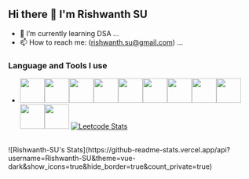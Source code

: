 ## Hi there 👋 I'm Rishwanth SU

<!--
**Rishwanth-SU/Rishwanth-SU** is a ✨ _special_ ✨ repository because its `README.md` (this file) appears on your GitHub profile.

Here are some ideas to get you started:

- 🔭 I’m currently working on ...
- 🌱 I’m currently learning ...
- 👯 I’m looking to collaborate on ...
- 🤔 I’m looking for help with ...
- 💬 Ask me about ...
- 📫 How to reach me: ...
- 😄 Pronouns: ...
- ⚡ Fun fact: ...
-->
- 🌱 I’m currently learning DSA ...
- 📫 How to reach me: (rishwanth.su@gmail.com) ...
### Language and Tools I use
- <img height="50" width="50" src="https://img.icons8.com/color/48/python--v1.png" /><img height="50" width="50" src="https://img.icons8.com/color/48/java-coffee-cup-logo--v1.png" /><img height="50" width="50" src="https://img.icons8.com/color/48/c-programming.png" /><img height="50" width="50" src="https://img.icons8.com/color/48/mysql-logo.png" /><img height="50" width="50" src="https://img.icons8.com/color/48/mongo-db.png" /><img height="50" width="50" src="https://img.icons8.com/ios-glyphs/30/html-5.png" /><img height="50" width="50" src="https://img.icons8.com/parakeet/48/css.png" /><img height="50" width="50" src="https://img.icons8.com/color/48/javascript--v1.png" /><img height="50" width="50" src="https://img.icons8.com/color/48/visual-studio-code-2019.png" /><img height="50" width="50" src="https://img.icons8.com/office/40/java-eclipse.png" /><img height="50" width="50" src="https://img.icons8.com/color-glass/48/notion.png" />
[![Leetcode Stats](https://leetcard.jacoblin.cool/RishwanthSU?theme=dark&font=Mate&ext=contest)](https://leetcode.com/RishwanthSU)
<br />
![Rishwanth-SU's Stats](https://github-readme-stats.vercel.app/api?username=Rishwanth-SU&theme=vue-dark&show_icons=true&hide_border=true&count_private=true)
